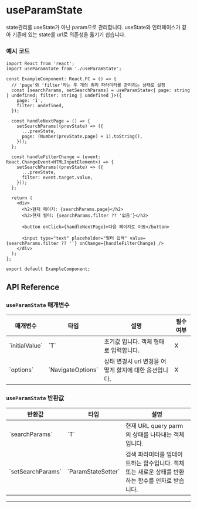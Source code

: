 # useParamState

state관리를 useState가 아닌 param으로 관리합니다. useState와 인터페이스가 같아 기존에 있는 state를 url로 의존성을 옮기기 쉽습니다.

### 예시 코드

```tsx
import React from 'react';
import useParamState from './useParamState';

const ExampleComponent: React.FC = () => {
  // 'page'와 'filter'라는 두 개의 쿼리 파라미터를 관리하는 상태로 설정
  const [searchParams, setSearchParams] = useParamState<{ page: string | undefined; filter: string | undefined }>({
    page: '1',
    filter: undefined,
  });

  const handleNextPage = () => {
    setSearchParams((prevState) => ({
      ...prevState,
      page: (Number(prevState.page) + 1).toString(),
    }));
  };

  const handleFilterChange = (event: React.ChangeEvent<HTMLInputElement>) => {
    setSearchParams((prevState) => ({
      ...prevState,
      filter: event.target.value,
    }));
  };

  return (
    <div>
      <h2>현재 페이지: {searchParams.page}</h2>
      <h2>현재 필터: {searchParams.filter ?? '없음'}</h2>

      <button onClick={handleNextPage}>다음 페이지로 이동</button>

      <input type="text" placeholder="필터 입력" value={searchParams.filter ?? ''} onChange={handleFilterChange} />
    </div>
  );
};

export default ExampleComponent;
```

## API Reference

### `useParamState` 매개변수

| 매개변수         | 타입                | 설명                                                  | 필수 여부 |
| ---------------- | ------------------- | ----------------------------------------------------- | --------- |
| \`initialValue\` | \`T\`               | 초기값 입니다. 객체 형태로 입력합니다.                | X         |
| \`options\`      | \`NavigateOptions\` | 상태 변경시 url 변경을 어떻게 할지에 대한 옵션입니다. | X         |

### `useParamState` 반환값

| 반환값              | 타입                    | 설명                                                                                              |
| ------------------- | ----------------------- | ------------------------------------------------------------------------------------------------- |
| \`searchParams\`    | \`T\`                   | 현재 URL query parm의 상태를 나타내는 객체입니다.                                                 |
| \`setSearchParams\` | \`ParamStateSetter<T>\` | 검색 파라미터를 업데이트하는 함수입니다. 객체 또는 새로운 상태를 반환하는 함수를 인자로 받습니다. |

---
